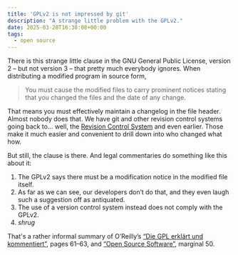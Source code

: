 ```yaml
---
title: 'GPLv2 is not impressed by git'
description: "A strange little problem with the GPLv2."
date: 2025-03-28T16:38:08+00:00
tags:
  - open source
---
```

There is this strange little clause in the GNU General Public License, version 2 – but not version 3 – that pretty much everybody ignores. When distributing a modified program in source form,
> You must cause the modified files to carry prominent notices stating that you changed the files and the date of any change.

That means you must effectively maintain a changelog in the file header. Almost nobody does that. We have git and other revision control systems going back to… well, the [Revision Control System](https://en.wikipedia.org/wiki/Revision_Control_System) and even earlier. Those make it much easier and convenient to drill down into who changed what how.

But still, the clause is there. And legal commentaries do something like this about it:

1. The GPLv2 says there must be a modification notice in the modified file itself.
2. As far as we can see, our developers don’t do that, and they even laugh such a suggestion off as antiquated.
3. The use of a version control system instead does not comply with the GPLv2.
3. *shrug*

That's a rather informal summary of O’Reilly’s [“Die GPL erklärt und kommentiert”](https://www.ifross.org/Druckfassung/Die_GPL_kommentiert_und_erklaert.pdf), pages 61–63, and [“Open Source Software”](https://www.beck-shop.de/jaeger-metzger-open-source-software/product/26549144), marginal 50.
